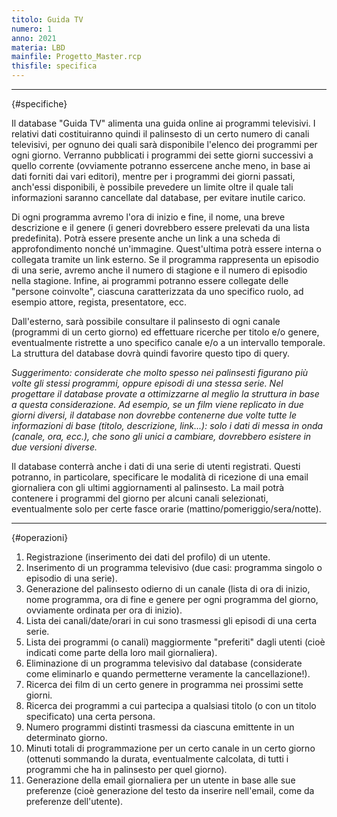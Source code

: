 ```yaml
---
titolo: Guida TV
numero: 1
anno: 2021
materia: LBD
mainfile: Progetto_Master.rcp
thisfile: specifica
---
```


-------
{#specifiche}

Il database "Guida TV" alimenta una guida online ai
programmi televisivi. I relativi dati costituiranno quindi il palinsesto di un
certo numero di canali televisivi, per ognuno dei quali sarà disponibile
l'elenco dei programmi per ogni giorno. Verranno pubblicati i programmi dei
sette giorni successivi a quello corrente (ovviamente potranno essercene anche
meno, in base ai dati forniti dai vari editori), mentre per i programmi dei
giorni passati, anch'essi disponibili, è possibile prevedere un limite oltre il
quale tali informazioni saranno cancellate dal database, per evitare inutile
carico.

Di ogni programma avremo l'ora di inizio e fine, il nome,
una breve descrizione e il genere (i generi dovrebbero essere prelevati da una lista
predefinita). Potrà essere presente anche un link a una scheda di
approfondimento nonché un'immagine. Quest'ultima potrà essere interna o
collegata tramite un link esterno. Se il programma rappresenta un episodio di
una serie, avremo anche il numero di stagione e il numero di episodio nella
stagione. Infine, ai programmi potranno essere collegate delle "persone
coinvolte", ciascuna caratterizzata da uno specifico ruolo, ad esempio attore,
regista, presentatore, ecc.

Dall'esterno, sarà possibile consultare il palinsesto di
ogni canale (programmi di un certo giorno) ed effettuare ricerche per titolo
e/o genere, eventualmente ristrette a uno specifico canale e/o a un intervallo
temporale. La struttura del database dovrà quindi favorire questo tipo di query.

*Suggerimento: considerate che molto spesso nei palinsesti
figurano più volte gli stessi programmi, oppure episodi di una stessa serie.
Nel progettare il database provate a ottimizzarne al meglio la struttura in
base a questa considerazione. Ad esempio, se un film viene replicato in due
giorni diversi, il database non dovrebbe contenerne due volte tutte le
informazioni di base (titolo, descrizione, link...): solo i dati di messa in onda
(canale, ora, ecc.), che sono gli unici a cambiare, dovrebbero esistere in due
versioni diverse.*

Il database conterrà anche i dati di una serie di utenti
registrati. Questi potranno, in particolare, specificare le modalità di
ricezione di una email giornaliera con gli ultimi aggiornamenti al palinsesto.
La mail potrà contenere i programmi del giorno per alcuni canali selezionati,
eventualmente solo per certe fasce orarie (mattino/pomeriggio/sera/notte).

-------
{#operazioni}

1. Registrazione (inserimento dei dati del profilo) di un utente.
2. Inserimento di un programma televisivo (due casi: programma singolo o
episodio di una serie).
3. Generazione del palinsesto odierno di un canale (lista di ora di inizio,
nome programma, ora di fine e genere per ogni programma del giorno, ovviamente
ordinata per ora di inizio).
4. Lista dei canali/date/orari in cui sono trasmessi gli episodi di una
certa serie.
5. Lista dei programmi (o canali) maggiormente "preferiti" dagli utenti
(cioè indicati come parte della loro mail giornaliera).
6. Eliminazione di un programma televisivo dal database (considerate come
eliminarlo e quando permetterne veramente la cancellazione!).
7. Ricerca dei film di un certo genere in programma nei prossimi sette
giorni.
8. Ricerca dei programmi a cui partecipa a qualsiasi titolo (o con un
titolo specificato) una certa persona.
9. Numero programmi distinti trasmessi da ciascuna emittente in un
determinato giorno.
10. Minuti totali di programmazione per un certo canale in un certo giorno
(ottenuti sommando la durata, eventualmente calcolata, di tutti i programmi che
ha in palinsesto per quel giorno).
11. Generazione della email giornaliera per un utente in base alle sue
preferenze (cioè generazione del testo da inserire nell'email, come da
preferenze dell'utente).
